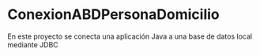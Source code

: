 # ConexionABDPersonaDomicilio
En este proyecto se conecta una aplicación Java a una base de datos local mediante JDBC
